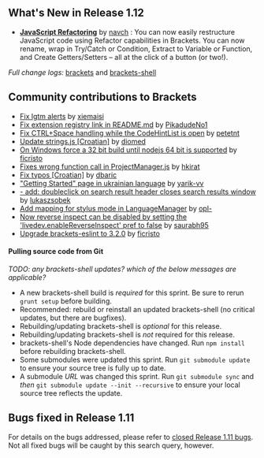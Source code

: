 What's New in Release 1.12
-------------------------

*  **[JavaScript Refactoring](https://github.com/adobe/brackets/pull/13965)** by [navch](https://github.com/navch) :
You can now easily restructure JavaScript code using Refactor capabilities in Brackets. You can now rename, wrap in Try/Catch or Condition, Extract to Variable or Function, and Create Getters/Setters – all at the click of a button (or two!).
 

_Full change logs:_ [brackets](https://github.com/adobe/brackets/compare/release-1.11...release) and [brackets-shell](https://github.com/adobe/brackets-shell/compare/release-1.11...release#commits_bucket)



Community contributions to Brackets
-----------------------------------
* [Fix lgtm alerts](https://github.com/adobe/brackets/pull/13483) by [xiemaisi](https://github.com/xiemaisi)
* [Fix extension registry link in README.md](https://github.com/adobe/brackets/pull/13583) by [PikadudeNo1](https://github.com/PikadudeNo1)
* [Fix CTRL+Space handling while the CodeHintList is open](https://github.com/adobe/brackets/pull/13560) by [petetnt](https://github.com/petetnt)
* [Update strings.js [Croatian]](https://github.com/adobe/brackets/pull/13571) by [diomed](https://github.com/diomed)
* [On Windows force a 32 bit build until nodejs 64 bit is supported](https://github.com/adobe/brackets/pull/13384) by [ficristo](https://github.com/ficristo)
* [Fixes wrong function call in ProjectManager.js](https://github.com/adobe/brackets/pull/13611) by [hkirat](https://github.com/hkirat)
* [Fix typos [Croatian]](https://github.com/adobe/brackets/pull/13628) by [dbaric](https://github.com/dbaric)
* ["Getting Started" page in ukrainian language](https://github.com/adobe/brackets/pull/13397) by [yarik-vv](https://github.com/yarik-vv)
* [- add: doubleclick on search result header closes search results window](https://github.com/adobe/brackets/pull/13624) by [lukaszsobek](https://github.com/lukaszsobek)
* [Add mapping for stylus mode in LanguageManager](https://github.com/adobe/brackets/pull/13380) by [opl-](https://github.com/opl-)
* [Now reverse inspect can be disabled by setting the 'livedev.enableReverseInspect' pref to false](https://github.com/adobe/brackets/pull/13659) by [saurabh95](https://github.com/saurabh95)
* [Upgrade brackets-eslint to 3.2.0](https://github.com/adobe/brackets/pull/13717) by [ficristo](https://github.com/ficristo)


#### Pulling source code from Git
_TODO: any brackets-shell updates? which of the below messages are applicable?_

* A new brackets-shell build is _required_ for this sprint. Be sure to rerun `grunt setup` before building.
* Recommended: rebuild or reinstall an updated brackets-shell (no critical updates, but there are bugfixes).
* Rebuilding/updating brackets-shell is _optional_ for this release.
* Rebuilding/updating brackets-shell is _not_ required for this release.
* brackets-shell's Node dependencies have changed. Run `npm install` before rebuilding brackets-shell.
* Some submodules were updated this sprint. Run `git submodule update` to ensure your source tree is fully up to date.
* A submodule _URL_ was changed this sprint. Run `git submodule sync` and _then_ `git submodule update --init --recursive` to ensure your local source tree reflects the update.


Bugs fixed in Release 1.11
-------------------------
For details on the bugs addressed, please refer to [closed Release 1.11 bugs](https://github.com/adobe/brackets/issues?q=is%3Aclosed+milestone%3A%22Release+1.11%22). Not all fixed bugs will be caught by this search query, however.